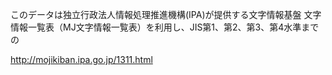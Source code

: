 このデータは独立行政法人情報処理推進機構(IPA)が提供する文字情報基盤 文字情報一覧表（MJ文字情報一覧表）を利用し、JIS第1、第2、第3、第4水準までの

http://mojikiban.ipa.go.jp/1311.html